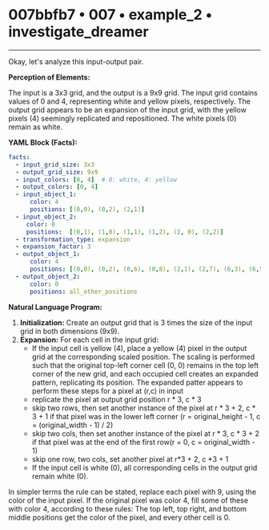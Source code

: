 # 007bbfb7 • 007 • example_2 • investigate_dreamer

---
Okay, let's analyze this input-output pair.

**Perception of Elements:**

The input is a 3x3 grid, and the output is a 9x9 grid. The input grid contains values of 0 and 4, representing white and yellow pixels, respectively. The output grid appears to be an expansion of the input grid, with the yellow pixels (4) seemingly replicated and repositioned. The white pixels (0) remain as white.

**YAML Block (Facts):**



```yaml
facts:
  - input_grid_size: 3x3
  - output_grid_size: 9x9
  - input_colors: [0, 4]  # 0: white, 4: yellow
  - output_colors: [0, 4]
  - input_object_1:
      color: 4
      positions: [(0,0), (0,2), (2,1)]
  - input_object_2:
     color: 0
     positions:  [(0,1), (1,0), (1,1), (1,2), (2, 0), (2,2)]
  - transformation_type: expansion
  - expansion_factor: 3
  - output_object_1:
      color: 4
      positions: [(0,0), (0,2), (0,6), (0,8), (2,1), (2,7), (6,3), (6,5), (8,4) ]
  - output_object_2:
      color: 0
      positions: all_other_positions

```



**Natural Language Program:**

1.  **Initialization:** Create an output grid that is 3 times the size of the input grid in both dimensions (9x9).
2.  **Expansion:** For each cell in the input grid:
    *   If the input cell is yellow (4), place a yellow (4) pixel in the output grid at the corresponding scaled position. The scaling is performed such that the original top-left corner cell (0, 0) remains in the top left corner of the new grid, and each occupied cell creates an expanded pattern, replicating its position.
    The expanded patter appears to perform these steps for a pixel at (r,c) in input
      - replicate the pixel at output grid position r \* 3, c \* 3
      - skip two rows, then set another instance of the pixel at r \* 3 + 2, c \* 3 + 1 if that pixel was in the lower left corner (r = original_height - 1, c = (original_width - 1) / 2)
      - skip two cols, then set another instance of the pixel at r \* 3, c \* 3 + 2 if that pixel was at the end of the first row(r = 0, c = original_width - 1)
      - skip one row, two cols, set another pixel at r\*3 + 2, c \*3 + 1
    *   If the input cell is white (0), all corresponding cells in the output grid remain white (0).

In simpler terms the rule can be stated, replace each pixel with 9, using the color of the input pixel. If the original pixel was color 4, fill some of these with color 4, according to these rules:
The top left, top right, and bottom middle positions get the color of the pixel, and every other cell is 0.

